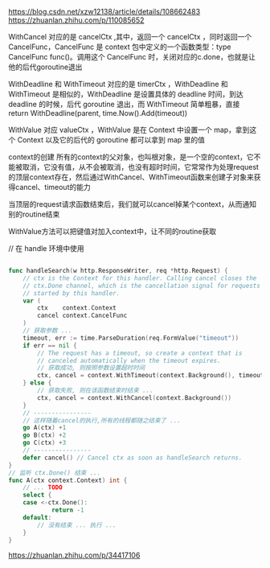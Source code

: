 
https://blog.csdn.net/xzw12138/article/details/108662483
https://zhuanlan.zhihu.com/p/110085652

WithCancel 对应的是 cancelCtx ,其中，返回一个 cancelCtx ，同时返回一个 CancelFunc，CancelFunc 是 context 包中定义的一个函数类型：type CancelFunc func()。调用这个 CancelFunc 时，关闭对应的c.done，也就是让他的后代goroutine退出

WithDeadline 和 WithTimeout 对应的是 timerCtx ，WithDeadline 和 WithTimeout 是相似的，WithDeadline 是设置具体的 deadline 时间，到达 deadline 的时候，后代 goroutine 退出，而 WithTimeout 简单粗暴，直接 return WithDeadline(parent, time.Now().Add(timeout))

WithValue 对应 valueCtx ，WithValue 是在 Context 中设置一个 map，拿到这个 Context 以及它的后代的 goroutine 都可以拿到 map 里的值

context的创建
所有的context的父对象，也叫根对象，是一个空的context，它不能被取消，它没有值，从不会被取消，也没有超时时间，它常常作为处理request的顶层context存在，然后通过WithCancel、WithTimeout函数来创建子对象来获得cancel、timeout的能力

当顶层的request请求函数结束后，我们就可以cancel掉某个context，从而通知别的routine结束

WithValue方法可以把键值对加入context中，让不同的routine获取

// 在 handle 环境中使用
```go

func handleSearch(w http.ResponseWriter, req *http.Request) {
    // ctx is the Context for this handler. Calling cancel closes the
    // ctx.Done channel, which is the cancellation signal for requests
    // started by this handler.
    var (
        ctx    context.Context
        cancel context.CancelFunc
    )
    // 获取参数 ...
    timeout, err := time.ParseDuration(req.FormValue("timeout"))
    if err == nil {
        // The request has a timeout, so create a context that is
        // canceled automatically when the timeout expires.
        // 获取成功, 则按照参数设置超时时间
        ctx, cancel = context.WithTimeout(context.Background(), timeout)
    } else {
        // 获取失败, 则在该函数结束时结束 ...
        ctx, cancel = context.WithCancel(context.Background())
    }
    // ----------------
    // 这样随着cancel的执行,所有的线程都随之结束了 ...
    go A(ctx) +1
    go B(ctx) +2
    go C(ctx) +3
    // ----------------
    defer cancel() // Cancel ctx as soon as handleSearch returns.
}
// 监听 ctx.Done() 结束 ...
func A(ctx context.Context) int {
    // ... TODO
    select {
    case <-ctx.Done():
            return -1
    default:
        // 没有结束 ... 执行 ...
    }
}
```

https://zhuanlan.zhihu.com/p/34417106